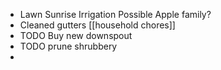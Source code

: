 - Lawn
  Sunrise Irrigation
  Possible Apple family?
- Cleaned gutters [[household chores]]
- TODO Buy new downspout
- TODO prune shrubbery
-